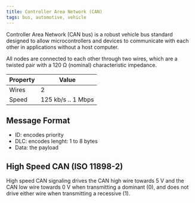```yaml
---
title: Controller Area Network (CAN)
tags: bus, automotive, vehicle
---
```


Controller Area Network (CAN bus) is a robust vehicle bus standard designed to allow microcontrollers and devices to communicate with each other in applications without a host computer.

All nodes are connected to each other through two wires, which are a twisted pair with a 120 Ω (nominal) characteristic impedance.


| Property | Value |
|----------|-------|
| Wires    | 2     |
| Speed    | 125 kb/s .. 1 Mbps |


## Message Format

* ID: encodes priority
* DLC: encodes lenght: 1 to 8 bytes
* Data: the payload



## High Speed CAN (ISO 11898-2)
High speed CAN signaling drives the CAN high wire towards 5 V and the CAN low wire towards 0 V when transmitting a dominant (0), and does not drive either wire when transmitting a recessive (1).
